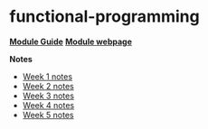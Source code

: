 # functional-programming

**[Module Guide](https://warwick.ac.uk/fac/sci/dcs/teaching/material/cs141/cs141.pdf)**
**[Module webpage](https://warwick.ac.uk/fac/sci/dcs/teaching/material/cs141/)**

**Notes**
- [Week 1 notes](https://github.com/selin-k/functional-programming/blob/main/Week1/Intro.md)
- [Week 2 notes](https://github.com/selin-k/functional-programming/tree/main/Week2/Lists.md)
- [Week 3 notes](https://github.com/selin-k/functional-programming/tree/main/Week3/typealiases.md)
- [Week 4 notes](https://github.com/selin-k/functional-programming/blob/main/Week4/higherord-evaluate.md)
- [Week 5 notes](https://github.com/selin-k/functional-programming/tree/main/Week5/reasoning.md)
